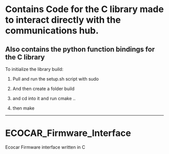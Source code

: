# Contains Code for the C library made to interact directly with the communications hub.

## Also contains the python function bindings for the C library

To initialize the library build:

1. Pull and run the setup.sh script with sudo

2. And then create a folder build

3. and cd into it and run cmake ..

4. then make
---
# ECOCAR_Firmware_Interface
Ecocar Firmware interface written in C
